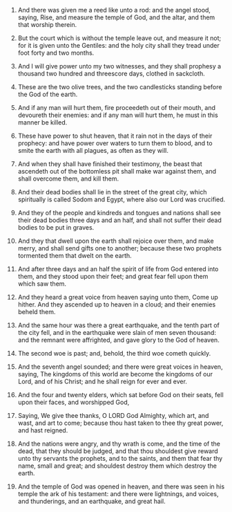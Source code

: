1. And there was given me a reed like unto a rod: and the angel
stood, saying, Rise, and measure the temple of God, and the altar, and
them that worship therein.

2. But the court which is without the temple leave out, and measure
it not; for it is given unto the Gentiles: and the holy city shall
they tread under foot forty and two months.

3. And I will give power unto my two witnesses, and they shall
prophesy a thousand two hundred and threescore days, clothed in
sackcloth.

4. These are the two olive trees, and the two candlesticks standing
before the God of the earth.

5. And if any man will hurt them, fire proceedeth out of their
mouth, and devoureth their enemies: and if any man will hurt them, he
must in this manner be killed.

6. These have power to shut heaven, that it rain not in the days of
their prophecy: and have power over waters to turn them to blood, and
to smite the earth with all plagues, as often as they will.

7. And when they shall have finished their testimony, the beast that
ascendeth out of the bottomless pit shall make war against them, and
shall overcome them, and kill them.

8. And their dead bodies shall lie in the street of the great city,
which spiritually is called Sodom and Egypt, where also our Lord was
crucified.

9. And they of the people and kindreds and tongues and nations shall
see their dead bodies three days and an half, and shall not suffer
their dead bodies to be put in graves.

10. And they that dwell upon the earth shall rejoice over them, and
make merry, and shall send gifts one to another; because these two
prophets tormented them that dwelt on the earth.

11. And after three days and an half the spirit of life from God
entered into them, and they stood upon their feet; and great fear fell
upon them which saw them.

12. And they heard a great voice from heaven saying unto them, Come
up hither. And they ascended up to heaven in a cloud; and their
enemies beheld them.

13. And the same hour was there a great earthquake, and the tenth
part of the city fell, and in the earthquake were slain of men seven
thousand: and the remnant were affrighted, and gave glory to the God
of heaven.

14. The second woe is past; and, behold, the third woe cometh
quickly.

15. And the seventh angel sounded; and there were great voices in
heaven, saying, The kingdoms of this world are become the kingdoms of
our Lord, and of his Christ; and he shall reign for ever and ever.

16. And the four and twenty elders, which sat before God on their
seats, fell upon their faces, and worshipped God,

17. Saying, We
give thee thanks, O LORD God Almighty, which art, and wast, and art to
come; because thou hast taken to thee thy great power, and hast
reigned.

18. And the nations were angry, and thy wrath is come, and the time
of the dead, that they should be judged, and that thou shouldest give
reward unto thy servants the prophets, and to the saints, and them
that fear thy name, small and great; and shouldest destroy them which
destroy the earth.

19. And the temple of God was opened in heaven, and there was seen
in his temple the ark of his testament: and there were lightnings, and
voices, and thunderings, and an earthquake, and great hail.